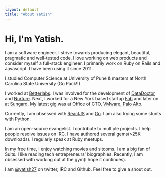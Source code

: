 ```yaml
---
layout: default
title: "About Yatish"
---
```


# Hi, I'm Yatish.

<div class="social-links-about">
    <a href="https://github.com/yatish27" target="_blank"><i class="fa fa-github"></i></a>
    <a href="https://twitter.com/yatish27" target="_blank"><i class="fa fa-twitter"></i></a>
    <a href="https://www.linkedin.com/in/yatish27" target="_blank"><i class="fa fa-linkedin"></i></a>
</div>

I am a software engineer. I strive towards producing elegant, beautiful, pragmatic and well-tested code.
I love working on web products and consider myself a full-stack engineer. 
I primarily work on Ruby on Rails and Javascript. I have been using it since 2011. 

I studied Computer Science at University of Pune & masters at North Carolina State University (Go Pack!!)

I worked at [Betterlabs](http://www.betterlabs.net/). I was involved for the development of
[DataDoctor](http://datadoctorit.com/) and [Nurture](http://www.nurturehq.com/). 
Next, I worked for a New York based startup [Fab](fab.com)
and later on at [Sungard](http://www.sungardas.com/Pages/default.aspx).
My latest gig was at Office of CTO, [VMware, Palo Alto](http://www.vmware.com/).

Currently, I am obsessed with [ReactJS](http://facebook.github.io/react/) and [Go](https://golang.org/). 
I am also trying some stunts with Python.

I am an open-source evangelist. I contribute to multiple projects. I help people resolve issues on IRC.
I have authored several gems(>25K downloads). I regularly speak at Ruby meetups.

In my free time, I enjoy watching movies and sitcoms. I am a big fan of Suits.
I like reading tech entrepreneurs' biographies. Recently, I am obsessed with working out at the gym(I hope it continues).

I am [@yatish27](https://twitter.com/yatish27) on twitter, IRC and Github. Feel free to give a shout out. 


